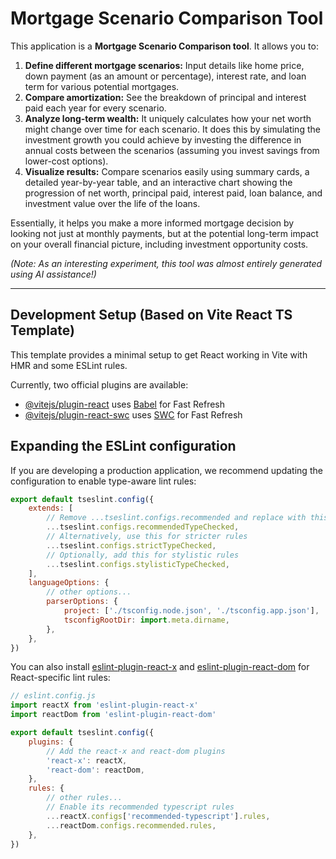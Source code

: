 # Mortgage Scenario Comparison Tool

This application is a **Mortgage Scenario Comparison tool**. It allows you to:

1.  **Define different mortgage scenarios:** Input details like home price, down payment (as an amount or percentage), interest rate, and loan term for various potential mortgages.
2.  **Compare amortization:** See the breakdown of principal and interest paid each year for every scenario.
3.  **Analyze long-term wealth:** It uniquely calculates how your net worth might change over time for each scenario. It does this by simulating the investment growth you could achieve by investing the difference in annual costs between the scenarios (assuming you invest savings from lower-cost options).
4.  **Visualize results:** Compare scenarios easily using summary cards, a detailed year-by-year table, and an interactive chart showing the progression of net worth, principal paid, interest paid, loan balance, and investment value over the life of the loans.

Essentially, it helps you make a more informed mortgage decision by looking not just at monthly payments, but at the potential long-term impact on your overall financial picture, including investment opportunity costs.

*(Note: As an interesting experiment, this tool was almost entirely generated using AI assistance!)*

---

## Development Setup (Based on Vite React TS Template)

This template provides a minimal setup to get React working in Vite with HMR and some ESLint rules.

Currently, two official plugins are available:

- [@vitejs/plugin-react](https://github.com/vitejs/vite-plugin-react/blob/main/packages/plugin-react) uses [Babel](https://babeljs.io/) for Fast Refresh
- [@vitejs/plugin-react-swc](https://github.com/vitejs/vite-plugin-react/blob/main/packages/plugin-react-swc) uses [SWC](https://swc.rs/) for Fast Refresh

## Expanding the ESLint configuration

If you are developing a production application, we recommend updating the configuration to enable type-aware lint rules:

```js
export default tseslint.config({
	extends: [
		// Remove ...tseslint.configs.recommended and replace with this
		...tseslint.configs.recommendedTypeChecked,
		// Alternatively, use this for stricter rules
		...tseslint.configs.strictTypeChecked,
		// Optionally, add this for stylistic rules
		...tseslint.configs.stylisticTypeChecked,
	],
	languageOptions: {
		// other options...
		parserOptions: {
			project: ['./tsconfig.node.json', './tsconfig.app.json'],
			tsconfigRootDir: import.meta.dirname,
		},
	},
})
```

You can also install [eslint-plugin-react-x](https://github.com/Rel1cx/eslint-react/tree/main/packages/plugins/eslint-plugin-react-x) and [eslint-plugin-react-dom](https://github.com/Rel1cx/eslint-react/tree/main/packages/plugins/eslint-plugin-react-dom) for React-specific lint rules:

```js
// eslint.config.js
import reactX from 'eslint-plugin-react-x'
import reactDom from 'eslint-plugin-react-dom'

export default tseslint.config({
	plugins: {
		// Add the react-x and react-dom plugins
		'react-x': reactX,
		'react-dom': reactDom,
	},
	rules: {
		// other rules...
		// Enable its recommended typescript rules
		...reactX.configs['recommended-typescript'].rules,
		...reactDom.configs.recommended.rules,
	},
})
```
